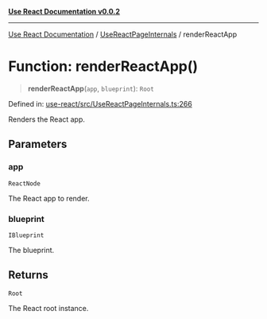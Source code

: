 [**Use React Documentation v0.0.2**](../../README.md)

***

[Use React Documentation](../../modules.md) / [UseReactPageInternals](../README.md) / renderReactApp

# Function: renderReactApp()

> **renderReactApp**(`app`, `blueprint`): `Root`

Defined in: [use-react/src/UseReactPageInternals.ts:266](https://github.com/stonemjs/use-react/blob/0635de04acc6b3a5c28dcf07d1e12a39a8b5e0b9/src/UseReactPageInternals.ts#L266)

Renders the React app.

## Parameters

### app

`ReactNode`

The React app to render.

### blueprint

`IBlueprint`

The blueprint.

## Returns

`Root`

The React root instance.
